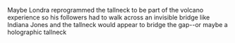 Maybe Londra reprogrammed the tallneck to be part of the volcano experience so his followers had to walk across an invisible bridge like Indiana Jones and the tallneck would appear to bridge the gap--or maybe a holographic tallneck
